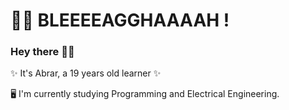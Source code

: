 


# 🧟‍♀️ BLEEEEAGGHAAAAH !
### Hey there ✌🏼
✨ It's Abrar, a 19 years old learner ✨

🖥 I'm currently studying Programming and Electrical Engineering.



